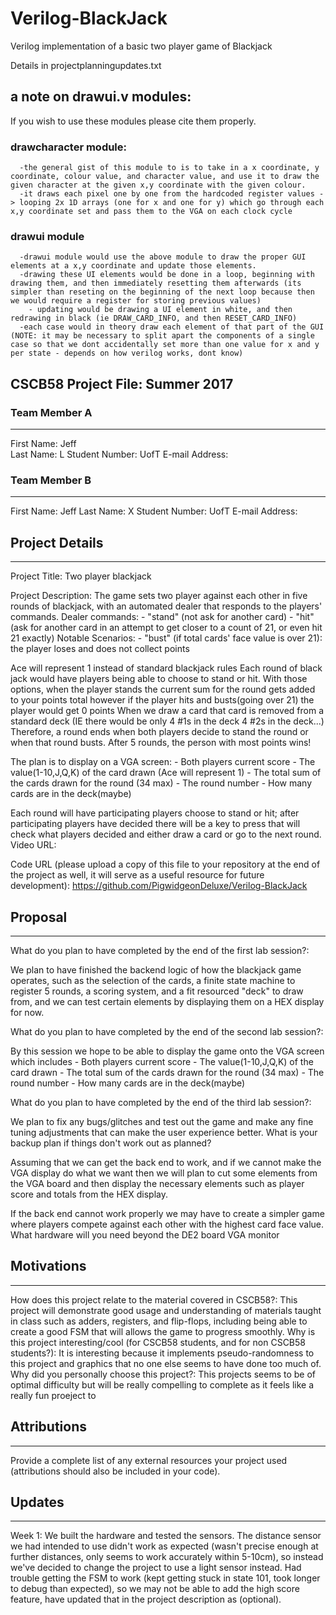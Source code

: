 # Verilog-BlackJack
Verilog implementation of a basic two player game of Blackjack

Details in projectplanningupdates.txt

## a note on drawui.v modules:
  If you wish to use these modules please cite them properly.
  ### drawcharacter module:
      -the general gist of this module to is to take in a x coordinate, y coordinate, colour value, and character value, and use it to draw the given character at the given x,y coordinate with the given colour.
      -it draws each pixel one by one from the hardcoded register values -> looping 2x 1D arrays (one for x and one for y) which go through each x,y coordinate set and pass them to the VGA on each clock cycle

  ### drawui module
      -drawui module would use the above module to draw the proper GUI elements at a x,y coordinate and update those elements. 
      -drawing these UI elements would be done in a loop, beginning with drawing them, and then immediately resetting them afterwards (its simpler than reseting on the beginning of the next loop because then we would require a register for storing previous values)
        - updating would be drawing a UI element in white, and then redrawing in black (ie DRAW_CARD_INFO, and then RESET_CARD_INFO)
      -each case would in theory draw each element of that part of the GUI (NOTE: it may be necessary to split apart the components of a single case so that we dont accidentally set more than one value for x and y per state - depends on how verilog works, dont know)


## CSCB58 Project File: Summer 2017

### Team Member A
-------------
First Name: Jeff	
Last Name: L
Student Number: 
UofT E-mail Address: 


### Team Member B
-------------
First Name: Jeff
Last Name: X
Student Number: 
UofT E-mail Address:

## Project Details
---------------
Project Title: Two player blackjack

Project Description:
The game sets two player against each other in five rounds of blackjack, with an automated dealer that responds to the players' commands.
Dealer commands:
	- "stand" (not ask for another card)
	- "hit" (ask for another card in an attempt to get closer to a count of 21, or even hit 21 exactly)
Notable Scenarios:
	- "bust" (if total cards' face value is over 21): the player loses and does not collect points

Ace will represent 1 instead of standard blackjack rules
Each round of black jack would have players being able to choose to stand or hit.
With those options, when the player stands the current sum for the round gets added to your points total
however if the player hits and busts(going over 21) the player would get 0 points
When we draw a card that card is removed from a standard deck (IE there would be only 4 #1s in the deck 4 #2s in the deck...)
Therefore, a round ends when both players decide to stand the round or when that round busts.
After 5 rounds, the person with most points wins!

The plan is to display on a VGA screen:
	- Both players current score
	- The value(1-10,J,Q,K) of the card drawn (Ace will represent 1)
	- The total sum of the cards drawn for the round (34 max)
	- The round number
	- How many cards are in the deck(maybe)

Each round will have participating players choose to stand or hit; after participating players have decided
there will be a key to press that will check what players decided and either draw a card or go to the next round.
Video URL:

Code URL (please upload a copy of this file to your repository at the end of the project as well, it will
serve as a useful resource for future development):
https://github.com/PigwidgeonDeluxe/Verilog-BlackJack

## Proposal
--------

What do you plan to have completed by the end of the first lab session?:

We plan to have finished the backend logic of how the blackjack game operates, such as the selection of the cards, a finite state machine to register 5 rounds,
a scoring system, and a fit resourced "deck" to draw from, and we can test certain elements by displaying them on a HEX display for now.

What do you plan to have completed by the end of the second lab session?:

By this session we hope to be able to display the game onto the VGA screen which includes
	- Both players current score
	- The value(1-10,J,Q,K) of the card drawn
	- The total sum of the cards drawn for the round (34 max)
	- The round number
	- How many cards are in the deck(maybe)

What do you plan to have completed by the end of the third lab session?:

We plan to fix any bugs/glitches and test out the game and make any fine tuning adjustments that can make the user experience better.
What is your backup plan if things don't work out as planned?

Assuming that we can get the back end to work, and if we cannot make the VGA display do what we want
then we will plan to cut some elements from the VGA board and then display the necessary elements such as player score and totals from the HEX display.

If the back end cannot work properly we may have to create a simpler game where players compete against each other with the highest card face value.
What hardware will you need beyond the DE2 board
VGA monitor
## Motivations
-----------
How does this project relate to the material covered in CSCB58?:
This project will demonstrate good usage and understanding of materials taught in class such as adders, registers, and flip-flops, including being able to create a good FSM
that will allows the game to progress smoothly.
Why is this project interesting/cool (for CSCB58 students, and for non CSCB58 students?):
It is interesting because it implements pseudo-randomness to this project and graphics that no one else seems to have done too much of.
Why did you personally choose this project?:
This projects seems to be of optimal difficulty but will be really compelling to complete as it feels like a really fun proeject to 
## Attributions
------------
Provide a complete list of any external resources your project used (attributions should also be included in your
code).  

## Updates
-------

<Example update. Delte this and add your own updates after each lab session>
Week 1: We built the hardware and tested the sensors. The distance sensor we had intended to use didn't work as
expected (wasn't precise enough at further distances, only seems to work accurately within 5-10cm), so instead
we've decided to change the project to use a light sensor instead. Had trouble getting the FSM to work (kept
getting stuck in state 101, took longer to debug than expected), so we may not be able to add the
high score feature, have updated that in the project description as (optional).
